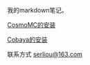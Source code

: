 我的markdown笔记。

[CosmoMC的安装](2020-3-24-CosmoMC.md)

[Cobaya的安装](2022-1-8-Cobaya.md)

联系方式 serliou@163.com
